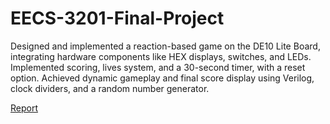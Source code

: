 # EECS-3201-Final-Project
Designed and implemented a reaction-based game on the DE10 Lite Board, integrating hardware components like HEX displays, switches, and LEDs. Implemented scoring, lives system, and a 30-second timer, with a reset option. Achieved dynamic gameplay and final score display using Verilog, clock dividers, and a random number generator.

[Report](Final_Project_Report.pdf)

